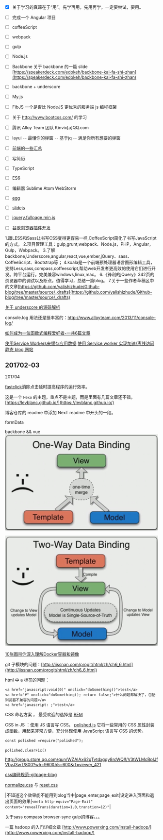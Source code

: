- [x] 关于学习的真谛在于“用”。先学再用，先用再学。一定要尝试，要用。
- [ ] 完成一个 Angular 项目
- [ ] coffeeScript
- [ ] webpack
- [ ] gulp
- [ ] Node.js
- [ ] Backbone
关于 backbone 的一篇 slide [https://speakerdeck.com/edokeh/backbone-kai-fa-shi-zhan](https://speakerdeck.com/edokeh/backbone-kai-fa-shi-zhan)
- [ ] backbone + underscore
- [ ] My.js
- [ ] FibJS 一个是否比 NodeJS 更优秀的服务端 js 编程框架
- [ ] 关于 http://www.bootcss.com/ 的学习
- [ ] 腾讯 Alloy Team 团队 Kinvix[a]QQ.com
- [ ] layui -- 最懂你的弹窗 -- 基于jq -- 满足你所有想要的弹窗
- [ ] [前端的一些汇总](https://github.com/helloqingfeng)
- [ ] 写简历
- [ ] TypeScript
- [ ] ES6
- [ ] 编辑器 Sublime Atom WebStorm
- [ ] [egg](https://egghead.io/)
- [ ] [slidejs](http://slidesjs.com/)
- [ ] [jquery.fullpage.min.js](http://www.dowebok.com/demo/2014/77/)
- [ ] [谷歌浏览器插件开发](http://open.chrome.360.cn/extension_dev/overview.html)


1.跟LESS和Sass让书写CSS变得更容易一样,CoffeeScript简化了书写JavaScript的方式。
2.项目管理工具：gulp,grunt,webpack、Node.js，PHP，Angular，Gulp，Webpack。
3.了解backbone,Underscore,angular,react,vue,ember,jQuery、sass、CoffeeScript、Bootstrap等；
4.koala是一个前端预处理器语言图形编辑工具，支持Less,sass,compass,coffeescript,帮助web开发者更高效的使用它们进行开发。跨平台运行，完美兼容windows,linux,mac。
6.《锋利的jQuery》342页的浏览器中的调试以及断点，值得学习，总结一篇blog。
7.关于一些作者草稿区中的文章[https://github.com/yalishizhude/Github-blog/tree/master/source/_drafts](https://github.com/yalishizhude/Github-blog/tree/master/source/_drafts)






[关于 underscore 的源码解析](http://www.cnblogs.com/shytong/p/5901753.html)

console.log 用法还是挺丰富的：http://www.alloyteam.com/2013/11/console-log/


[如何成为一位函数式编程爱好者-一共6篇文章](http://www.w3cplus.com/javascript/so-you-want-to-be-a-functional-programmer-part-2.html)

[使用Service Workers来缓存应用数据](http://web.jobbole.com/90314/)
[使用 Service worker 实现加速/离线访问静态 blog 网站](http://blog.csdn.net/qiqingjin/article/details/51629278)






201702-03
----------------------------
201704




[fastclick](https://github.com/ftlabs/fastclick/)消除点击延时提高程序的运行效率。

这是一个 `Hexo` 的主题，重点不是主题，而是里面有几篇文章还不错。
[https://levblanc.github.io/](https://levblanc.github.io/)

博客仓库的 readme 中添加 NexT readme 中开头的一段。

formData

backbone && vue
![单向数据绑定流程图](one-way-data-binding.png)

![双向数据绑定图](two-way-data-binding.png)

[10张图带你深入理解Docker容器和镜像](http://www.open-open.com/lib/view/open1446695630904.html)

git 子模块的问题：[http://iissnan.com/progit/html/zh/ch6_6.html](http://iissnan.com/progit/html/zh/ch6_6.html)

html 中 a 标签的问题：
```
<a href="javascript:void(0)" onclick="doSomething()">test</a>
<a href="#" onclick="doSomething(); return false;">什么问题都解决了，包括浏览器不兼容的问题</a>
<a href="javascript: ;">test</a>
```



CSS 命名方案 ， 最受欢迎的选择是 [BEM](http://getbem.com/)

CSS in JS ：使用 JS 语言写 CSS。
[polished.js](https://polished.js.org/) 它将一些常用的 CSS 属性封装成函数，用起来非常方便，充分体现使用 JavaScript 语言写 CSS 的优势。

```
const polished =require("polished");

polished.clearFix()

```



http://group.store.qq.com/qun/WZAIAx62gTvtdxgqy8rcWQ!!/V3tWLMcBpIJfVbyJ3wT/800?w5=960&h5=600&rf=viewer_421

[css编码规范-gitpage-blog](https://github.com/necolas/idiomatic-css/tree/master/translations/zh-CN)

[normalize.css](https://github.com/necolas/normalize.css) 与 [reset.css]()

|不知道这个效果能不能用到blog当中|page_enter,page_exit|设定进入页面和退出页面的效果|`<meta http-equiv="Page-Exit" content="revealTrans(duration=1.0,transtion=12)"`|



关于sass compass browser-sync gulp的博客。。。


一篇 hadoop 的入门详细文章
[http://www.powerxing.com/install-hadoop/](http://www.powerxing.com/install-hadoop/)


